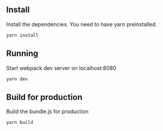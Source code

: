 ## Install

Install the dependencies. You need to have yarn preinstalled.

```
yarn install
```

## Running

Start webpack dev server on localhost:8080

```
yarn dev
```


## Build for production

Build the bundle.js for production

```
yarn build
```